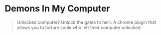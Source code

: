 # Demons In My Computer
> Unlocked computer? Unlock the gates to hell!. A chrome plugin that allows you to torture souls who left their computer unlocked.